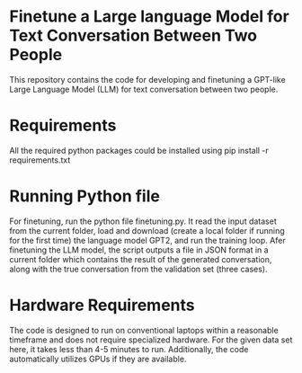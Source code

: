 # Finetune a Large language Model for Text Conversation Between Two People

This repository contains the code for developing and finetuning a GPT-like Large Language Model (LLM) for text conversation between two people. 

# Requirements
All the required python packages could be installed using pip install -r requirements.txt

# Running Python file
For finetuning, run the python file finetuning.py. It read the input dataset from the current folder, load and download (create a local folder if running for the first time) the language model GPT2, and run the training loop. Afer finetuning the LLM model, the script outputs a file in JSON format in a current folder which contains the result of the generated conversation, along with the true conversation from the validation set (three cases).

# Hardware Requirements
The code is designed to run on conventional laptops within a reasonable timeframe and does not require specialized hardware. For the given data set here, it takes less than 4-5 minutes to run. Additionally, the code automatically utilizes GPUs if they are available.
